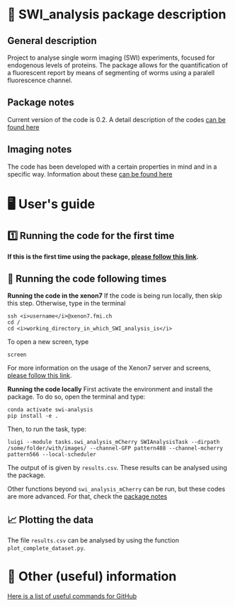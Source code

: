 # 🐛 SWI_analysis package description
## General description
Project to analyse single worm imaging (SWI) experiments, focused for endogenous levels of proteins. The package allows for the quantification of a fluorescent report by means of segmenting of worms using a paralell fluorescence channel.

## Package notes
Current version of the code is 0.2. A detail description of the codes [can be found here](docs/package_notes.md)

## Imaging notes
The code has been developed with a certain properties in mind and in a specific way. Information about these [can be found here](docs/imaging_noes.md)

# 🖥️ User's guide
## 1️⃣ Running the code for the first time
**If this is the first time using the package, [please follow this link](docs/first_time.md).**

## 📆 Running the code following times
**Running the code in the xenon7**
If the code is being run locally, then skip this step. Otherwise, type in the terminal
```
ssh <i>username</i>@xenon7.fmi.ch
cd /
cd <i>working_directory_in_which_SWI_analysis_is</i>
```
To open a new screen, type
```
screen
```
For more information on the usage of the Xenon7 server and screens, [please follow this link](docs/xenon7.md).

**Running the code locally**
First activate the environment and install the package. To do so, open the terminal and type:
```
conda activate swi-analysis
pip install -e .
```
Then, to run the task, type:
```
luigi --module tasks.swi_analysis_mCherry SWIAnalysisTask --dirpath /some/folder/with/images/ --channel-GFP pattern488 --channel-mcherry pattern566 --local-scheduler
```
The output of is given by <code>results.csv</code>. These results can be analysed using the package.

Other functions beyond <code>swi_analysis_mCherry</code> can be run, but these codes are more advanced. For that, check the [package notes](docs/package_notes.md)

## 📈 Plotting the data
The file <code>results.csv</code> can be analysed by using the function <code>plot_complete_dataset.py</code>.


# 🤔 Other (useful) information
[Here is a list of useful commands for GitHub](docs/github_usage.md)
